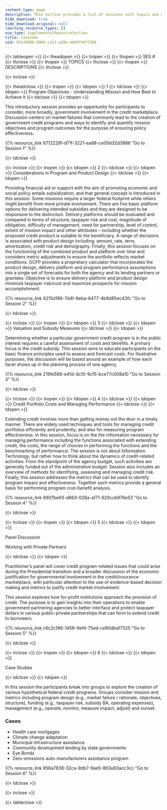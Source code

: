 ```yaml
---
content_type: page
description: This section provides a list of sessions with topics and descriptions.
hide_download: true
hide_download_original: null
learning_resource_types: []
ocw_type: SupplementalResourceSection
title: Calendar
uid: 95a3d99b-4964-c421-a20e-eb84f9477109
---
```


{{< tableopen >}}
{{< theadopen >}}
{{< tropen >}}
{{< thopen >}}
SES #
{{< thclose >}}
{{< thopen >}}
TOPICS
{{< thclose >}}
{{< thopen >}}
DESCRIPTIONS
{{< thclose >}}

{{< trclose >}}

{{< theadclose >}}
{{< tropen >}}
{{< tdopen >}}
1
{{< tdclose >}}
{{< tdopen >}}
Program Objectives - Understanding Mission and How Best to Achieve It
{{< tdclose >}}
{{< tdopen >}}


This introductory session provides an opportunity for participants to consider, more broadly, government involvement in the credit marketplace. Discussion centers on market failures that commonly lead to the creation of government credit programs and ways to identify and quantify mission objectives and program outcomes for the purpose of ensuring policy effectiveness.

{{% resource_link 6712229f-d71f-3221-ea88-ce00d32d3866 "Go to Session 1" %}}


{{< tdclose >}}

{{< trclose >}}
{{< tropen >}}
{{< tdopen >}}
2
{{< tdclose >}}
{{< tdopen >}}
Considerations in Program and Product Design
{{< tdclose >}}
{{< tdopen >}}


Providing financial aid or support with the aim of promoting economic and social policy entails subsidization, and that general concept is introduced in this session. Some missions require a larger federal footprint while others might benefit from more private involvement. There are five basic platform options for delivering intended subsidies and they are designed to be responsive to the distinction. Delivery platforms should be evaluated and compared in terms of structure, taxpayer risk and cost, magnitude of obligation, difficulty of management, need for partnership, level of control, extent of mission impact and other attributes – including whether the proposed credit product is suitable to the beneficiary. A range of decisions is associated with product design including: amount, rate, term, amortization, credit risk and demography. Finally, this session focuses on the functioning of the combined product and platform over time and considers metric adjustments to ensure the portfolio reflects market conditions. GCFP provides a proprietary calculator that incorporates the product design, delivery platform and program performance assumptions into a single set of forecasts for both the agency and its lending partners or grantees. Objective is to ensure delivery platform and product design minimize taxpayer risk/cost and maximize prospects for mission accomplishment.

{{% resource_link 4215d186-7d4f-8eba-8477-4b8d85ec43fc "Go to Session 2" %}}


{{< tdclose >}}

{{< trclose >}}
{{< tropen >}}
{{< tdopen >}}
3
{{< tdclose >}}
{{< tdopen >}}
Valuation and Subsidy Measures
{{< tdclose >}}
{{< tdopen >}}


Determining whether a particular government credit program is in the public interest requires a careful assessment of costs and benefits. A primary focus is the credit subsidy. This session aims to educate participants on the basic finance principles used to assess and forecast costs. For illustrative purposes, the discussion will be based around an example of how each facet shows up in the planning process of one agency.

{{% resource_link 219fe568-e41d-dc10-9cf5-bce77c008a10 "Go to Session 3" %}}


{{< tdclose >}}

{{< trclose >}}
{{< tropen >}}
{{< tdopen >}}
4
{{< tdclose >}}
{{< tdopen >}}
Credit Portfolio Costs and Managing Performance
{{< tdclose >}}
{{< tdopen >}}


Extending credit involves more than getting money out the door in a timely manner. There are widely used techniques and tools for managing credit portfolios efficiently and prudently, and also for measuring program effectiveness. In this session, focus is on the the information necessary for managing performance including the functions associated with extending credit, the costs, the range of choices in performing the functions and the benchmarking of performance. The session is not about Information Technology, but rather how to think about the dynamics of credit-related activities. From the standpoint of the agency budget, such activities are generally funded out of the administrative budget. Session also includes an overview of methods for identifying, assessing and managing credit risk. Finally, this session addresses the metrics that can be used to identify program impact and effectiveness. Together such metrics provide a general basis for performing program cost-benefit analysis.

{{% resource_link 6907be93-d863-028a-af71-629ccb976e53 "Go to Session 4" %}}


{{< tdclose >}}

{{< trclose >}}
{{< tropen >}}
{{< tdopen >}}
5
{{< tdclose >}}
{{< tdopen >}}


Panel Discussion

Working with Private Partners


{{< tdclose >}}
{{< tdopen >}}


Practitioner’s panel will cover credit program-related issues that could arise during the Presidential transition and a broader discussion of the economic justification for governmental involvement in the credit/insurance marketplace, with particular attention to the use of evidence-based decision making and metrics to justify credit market involvement.

This session explores how for-profit institutions approach the provision of credit. The purpose is to gain insights into their operations to enable government partnering agencies to better interface and protect taxpayer dollars in various public-private partnerships that can form to extend credit to borrowers.

{{% resource_link c6c2c186-1456-9ef4-75ed-ce90dbaf7325 "Go to Session 5" %}}


{{< tdclose >}}

{{< trclose >}}
{{< tropen >}}
{{< tdopen >}}
6
{{< tdclose >}}
{{< tdopen >}}


Case Studies


{{< tdclose >}}
{{< tdopen >}}


In this session the participants break into groups to explore the creation of various hypothetical federal credit programs. Groups consider mission and metrics including program design (e.g., market failure / rationale, objectives, structure), funding (e.g., taxpayer risk, subsidy BA, operating expenses), management (e.g., operate, monitor, measure impact, adjust) and sunset.

### Cases

*   Health care mortgages
*   Climate change adaptation
*   Municipal infrastructure assistance
*   Community development lending by state governments
*   Eye Bonds
*   Zero-emissions auto-manufacturers assistance program

{{% resource_link 856a7838-32ca-9db7-9ae5-863e83acc3cc "Go to Session 6" %}}


{{< tdclose >}}

{{< trclose >}}

{{< tableclose >}}